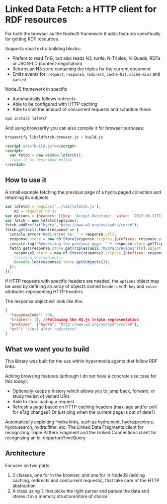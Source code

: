 # Linked Data Fetch: a HTTP client for RDF resources

For both the browser as the NodeJS framework it adds features specifically for getting RDF resources.

Supports small extra building blocks:
 * Prefers to read TriG, but also reads N3, turtle, N-Triples, N-Quads, RDFa or JSON-LD (content-negotiation)
 * Returns an N3 store containing the triples for the current document
 * Emits events for: `request`, `response`, `redirect`, `cache-hit`, `cache-miss` and `parsed`

NodeJS framework in specific
 * Automatically follows redirects
 * Able to be configured with HTTP caching
 * Able to limit the amount of concurrent requests and schedule these

```bash
npm install ldfetch
```

And using browserify you can also compile it for browser purposes:
```bash
browserify lib/ldfetch-browser.js > build.js
```
```html
<script src="build.js"></script>
<script>
  var fetch = new window.ldfetch();
  //use it as described bellow
</script>
```

## How to use it

A small example fetching the previous page of a hydra paged collection and returning its subjects
```javascript
var ldfetch = require('../lib/ldfetch.js'),
    n3 = require('n3');
var options = {headers: [{key: 'Accept-Datetime', value: '2017-03-11T17:00:00.000Z'}]}; // optional
var fetch = new ldfetch(options);
fetch.addPrefix("hydra","http://www.w3.org/ns/hydra/core#");
fetch.get(url).then(response => {
  console.error("Redirected to: " + response.url);
  response.store = new n3.Store(response.triples,{prefixes: response.prefixes});
  console.log("Requesting the previous page: " + response.store.getTriples(null,"hydra:previous")[0].object);
  fetch.get(response.store.getTriples(null,"hydra:previous")[0].object).then((response2) => {
    response2.store = new n3.Store(response2.triples,{prefixes: response2.prefixes});
    //return the subjects:
    console.log(response2.store.getSubjects());
  });
});
```
If HTTP requests with specific headers are needed, the `options` object may be used by defining an array of objects named `headers` with `key` and `value` attributes representing HTTP headers.  

The response object will look like this:
```json
{
  "responseCode": 200,
  "triples": [], //Following the N3.js triple representation
  "prefixes": {"hydra": "http://www.w3.org/ns/hydra/core#"},
  "url": "//url after redirects"
}
```

## What we want you to build

This library was built for the use within hypermedia agents that follow RDF links.

Adding browsing features (although I do not have a concrete use case for this today):
 * Optionally keeps a history which allows you to jump back, forward, or study the list of visited URIs
 * Able to stop loading a request
 * Refresh a page based on HTTP caching headers (max-age and/or poll for eTag changes? Or just ping when the current page is out of date?)

Automatically exploiting Hydra links, such as hydra:next, hydra:previous, hydra:search, hydra:filter, etc. The Linked Data Fragments client for recognizing Triple Pattern Fragment and the Linked Connections client for recognizing an lc: departureTimeQuery

## Architecture

Focuses on two parts:

 1. 2 classes, one for in the browser, and one for in NodeJS (adding caching, redirects and concurrent requests), that take care of the HTTP abstraction
 2. A class using 1. that picks the right parser and parses the data and stores it in a memory structure/store of choice
 
